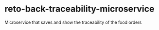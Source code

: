 # reto-back-traceability-microservice
Microservice that saves and show the traceability of the food orders
